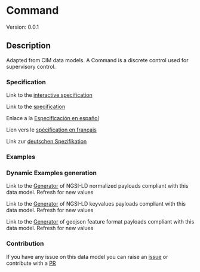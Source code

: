 # Command
Version: 0.0.1

## Description 

Adapted from CIM data models. A Command is a discrete control used for supervisory control.
### Specification

Link to the [interactive specification](https://swagger.lab.fiware.org/?url=https://raw.githubusercontent.com/smart-data-models/dataModel.EnergyCIM/master/Command/swagger.yaml)

Link to the [specification](https://github.com/smart-data-models/dataModel.EnergyCIM/blob/master/Command/doc/spec.md)

Enlace a la [Especificación en español](https://github.com/smart-data-models/dataModel.EnergyCIM/blob/master/Command/doc/spec_ES.md)

Lien vers le [spécification en français](https://github.com/smart-data-models/dataModel.EnergyCIM/blob/master/Command/doc/spec_FR.md)

Link zur [deutschen Spezifikation](https://github.com/smart-data-models/dataModel.EnergyCIM/blob/master/Command/doc/spec_DE.md)
### Examples
### Dynamic Examples generation

Link to the [Generator](https://smartdatamodels.org/extra/ngsi-ld_generator.php?schemaUrl=https://raw.githubusercontent.com/smart-data-models/dataModel.EnergyCIM/master/Command/schema.json&email=info@smartdatamodels.org) of NGSI-LD normalized payloads compliant with this data model. Refresh for new values

Link to the [Generator](https://smartdatamodels.org/extra/ngsi-ld_generator_keyvalues.php?schemaUrl=https://raw.githubusercontent.com/smart-data-models/dataModel.EnergyCIM/master/Command/schema.json&email=info@smartdatamodels.org) of NGSI-LD keyvalues payloads compliant with this data model. Refresh for new values

Link to the [Generator](https://smartdatamodels.org/extra/geojson_features_generator_v1.0.php?schemaUrl=https://raw.githubusercontent.com/smart-data-models/dataModel.EnergyCIM/master/Command/schema.json&email=info@smartdatamodels.org) of geojson feature format payloads compliant with this data model. Refresh for new values
### Contribution

 If you have any issue on this data model you can raise an [issue](https://github.com/smart-data-models/dataModel.EnergyCIM/issues)  or contribute with a [PR](https://github.com/smart-data-models/dataModel.EnergyCIM/pulls)